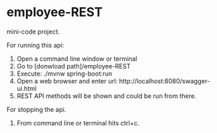 # employee-REST
mini-code project.

For running this api:
1. Open a command line window or terminal
2. Go to [donwload path]/employee-REST
3. Execute:
    ./mvnw spring-boot:run
4. Open a web browser and enter url:
    http://localhost:8080/swagger-ui.html
5. REST API methods will be shown and could be run from there.

For stopping the api.
1. From command line or terminal hits ctrl+c.

